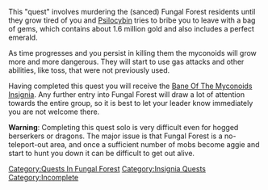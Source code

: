 This "quest" involves murdering the (sanced) Fungal Forest residents
until they grow tired of you and [Psilocybin](Psilocybin "wikilink")
tries to bribe you to leave with a bag of gems, which contains about 1.6
million gold and also includes a perfect emerald.

As time progresses and you persist in killing them the myconoids will
grow more and more dangerous. They will start to use gas attacks and
other abilities, like toss, that were not previously used.

Having completed this quest you will receive the [Bane Of The Myconoids
Insignia](Bane_Of_The_Myconoids_Insignia "wikilink"). Any further entry
into Fungal Forest will draw a lot of attention towards the entire
group, so it is best to let your leader know immediately you are not
welcome there.

**Warning**: Completing this quest solo is very difficult even for
hogged berserkers or dragons. The major issue is that Fungal Forest is a
no-teleport-out area, and once a sufficient number of mobs become aggie
and start to hunt you down it can be difficult to get out alive.

[Category:Quests In Fungal
Forest](Category:Quests_In_Fungal_Forest "wikilink") [Category:Insignia
Quests](Category:Insignia_Quests "wikilink")
[Category:Incomplete](Category:Incomplete "wikilink")
